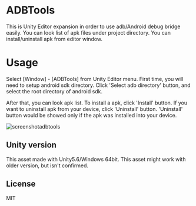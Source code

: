 # ADBTools

This is Unity Editor expansion in order to use adb/Android debug bridge easily.
You can look list of apk files under project directory.
You can install/uninstall apk from editor window.

# Usage

Select [Window] - [ADBTools] from Unity Editor menu.
First time, you will need to setup android sdk directory.
Click 'Select adb directory' button, and select the root directory of android sdk.

After that, you can look apk list.
To install a apk, click 'Install' button.
If you want to uninstall apk from your device,
click 'Uninstall' button.
'Uninstall' button would be showed only if the apk was installed into your device.

![screenshotadbtools](https://cloud.githubusercontent.com/assets/1992059/25312134/6d580870-284c-11e7-99e1-18980ddcd0bd.PNG)

## Unity version
This asset made with Unity5.6/Windows 64bit.
This asset might work with older version, but isn't confirmed.

## License
MIT
